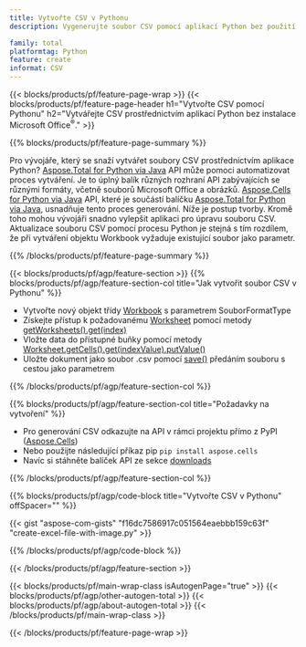 ```yaml
---
title: Vytvořte CSV v Pythonu
description: Vygenerujte soubor CSV pomocí aplikací Python bez použití sady Microsoft Office. 

family: total
platformtag: Python
feature: create
informat: CSV
---
```

{{< blocks/products/pf/feature-page-wrap >}}
{{< blocks/products/pf/feature-page-header h1="Vytvořte CSV pomocí Pythonu" h2="Vytvářejte CSV prostřednictvím aplikací Python bez instalace Microsoft Office<sup>&reg;</sup>." >}}

{{% blocks/products/pf/feature-page-summary %}}

Pro vývojáře, který se snaží vytvářet soubory CSV prostřednictvím aplikace Python? [Aspose.Total for Python via Java](https://products.aspose.com/total/python-java/) API může pomoci automatizovat proces vytváření. Je to úplný balík různých rozhraní API zabývajících se různými formáty, včetně souborů Microsoft Office a obrázků. [Aspose.Cells for Python via Java](https://products.aspose.com/cells/python-java/) API, které je součástí balíčku [Aspose.Total for Python via Java](https://products.aspose.com/total/python-java/), usnadňuje tento proces generování. Níže je postup tvorby. Kromě toho mohou vývojáři snadno vylepšit aplikaci pro úpravu souboru CSV. Aktualizace souboru CSV pomocí procesu Python je stejná s tím rozdílem, že při vytváření objektu Workbook vyžaduje existující soubor jako parametr.

{{% /blocks/products/pf/feature-page-summary %}}

{{< blocks/products/pf/agp/feature-section >}}
{{% blocks/products/pf/agp/feature-section-col title="Jak vytvořit soubor CSV v Pythonu" %}}

- Vytvořte nový objekt třídy [Workbook](https://reference.aspose.com/cells/python/asposecells.api/Workbook) s parametrem SouborFormatType
- Získejte přístup k požadovanému [Worksheet](https://reference.aspose.com/cells/python/asposecells.api/Worksheet) pomocí metody [getWorksheets().get(index)](https://reference.aspose.com/cells/python/asposecells.api/workbook#Worksheets)
- Vložte data do přístupné buňky pomocí metody [Worksheet.getCells().get(indexValue).putValue()](https://reference.aspose.com/cells/python/asposecells.api/worksheet#Cells)
- Uložte dokument jako soubor .csv pomocí [save()](https://reference.aspose.com/cells/python/asposecells.api/workbook#save(java.lang.String)) předáním souboru s cestou jako parametrem

{{% /blocks/products/pf/agp/feature-section-col %}}

{{% blocks/products/pf/agp/feature-section-col title="Požadavky na vytvoření" %}}

- Pro generování CSV odkazujte na API v rámci projektu přímo z PyPI ([Aspose.Cells](https://pypi.org/project/aspose-cells/))
- Nebo použijte následující příkaz pip ```pip install aspose.cells``` 
- Navíc si stáhněte balíček API ze sekce [downloads](https://releases.aspose.com/cells/python-java) 

{{% /blocks/products/pf/agp/feature-section-col %}}

{{% blocks/products/pf/agp/code-block title="Vytvořte CSV v Pythonu" offSpacer="" %}}

{{< gist "aspose-com-gists" "f16dc7586917c051564eaebbb159c63f" "create-excel-file-with-image.py" >}}

{{% /blocks/products/pf/agp/code-block %}}

{{< /blocks/products/pf/agp/feature-section >}}

{{< blocks/products/pf/main-wrap-class isAutogenPage="true" >}}
{{< blocks/products/pf/agp/other-autogen-total >}}
{{< blocks/products/pf/agp/about-autogen-total >}}
{{< /blocks/products/pf/main-wrap-class >}}

{{< /blocks/products/pf/feature-page-wrap >}}